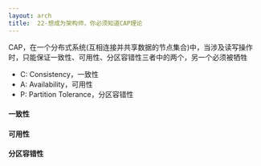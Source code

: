 ```yaml
---
layout: arch
title:  22-想成为架构师，你必须知道CAP理论
---
```


CAP，在一个分布式系统(互相连接并共享数据的节点集合)中，当涉及读写操作时，只能保证一致性、可用性、分区容错性三者中的两个，另一个必须被牺牲

* C: Consistency，一致性
* A: Availability，可用性
* P: Partition Tolerance，分区容错性

#### 一致性

#### 可用性

#### 分区容错性
